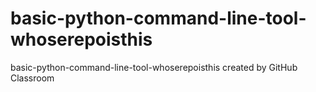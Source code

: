 # basic-python-command-line-tool-whoserepoisthis
basic-python-command-line-tool-whoserepoisthis created by GitHub Classroom
